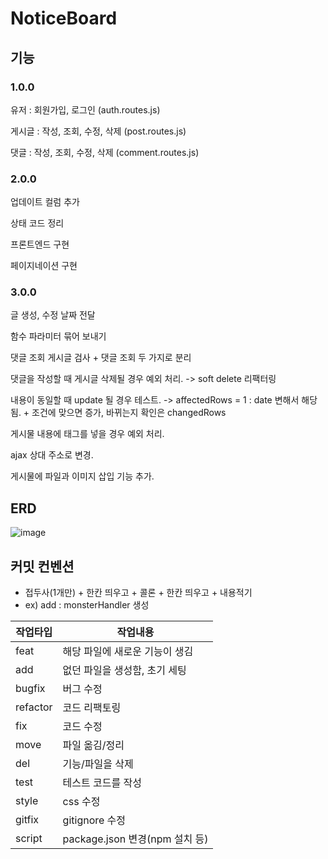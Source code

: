 # NoticeBoard

## 기능

### 1.0.0
유저 : 회원가입, 로그인 (auth.routes.js)

게시글 : 작성, 조회, 수정, 삭제 (post.routes.js)

댓글 : 작성, 조회, 수정, 삭제 (comment.routes.js)

### 2.0.0
업데이트 컬럼 추가

상태 코드 정리

프론트엔드 구현

페이지네이션 구현

### 3.0.0

글 생성, 수정 날짜 전달

함수 파라미터 묶어 보내기

댓글 조회 게시글 검사 + 댓글 조회 두 가지로 분리

댓글을 작성할 때 게시글 삭제될 경우 예외 처리. -> soft delete 리팩터링

내용이 동일할 때 update 될 경우 테스트. -> affectedRows = 1 : date 변해서 해당됨. + 조건에 맞으면  증가, 바뀌는지 확인은 changedRows

게시물 내용에 태그를 넣을 경우 예외 처리.

ajax 상대 주소로 변경.

게시물에 파일과 이미지 삽입 기능 추가.


## ERD

![image](https://github.com/user-attachments/assets/4e9fdcab-58e7-4e65-962c-49b84b57a40c)



## 커밋 컨벤션
- 접두사(1개만) + 한칸 띄우고 + 콜론 + 한칸 띄우고 + 내용적기
- ex) add : monsterHandler 생성

  
|작업타입|작업내용|
|------|---|
|feat|해당 파일에 새로운 기능이 생김|
|add|없던 파일을 생성함, 초기 세팅|
|bugfix|버그 수정|
|refactor|코드 리팩토링|
|fix|코드 수정|
|move|파일 옮김/정리|
|del|기능/파일을 삭제|
|test|테스트 코드를 작성|
|style|css 수정|
|gitfix|gitignore 수정|
|script|package.json 변경(npm 설치 등)|
